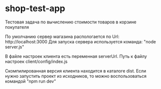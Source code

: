 # shop-test-app
Тестовая задача по вычислению стоимости товаров в корзине покупателя

По умолчанию сервер магазина распологается по Url: http://localhost:3000
Для запуска сервера используется команда: "node server.js"

В файле настроек клиента есть переменная serverUrl. Путь к файлу настроек client/config/index.js

Скомпилированная версия клиента находится в каталоге dist. Если нужно запустить проект из исходников, то можно воспользоваться командой "npm run dev"
